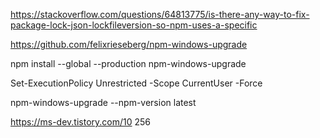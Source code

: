https://stackoverflow.com/questions/64813775/is-there-any-way-to-fix-package-lock-json-lockfileversion-so-npm-uses-a-specific

https://github.com/felixrieseberg/npm-windows-upgrade

npm install --global --production npm-windows-upgrade

Set-ExecutionPolicy Unrestricted -Scope CurrentUser -Force

npm-windows-upgrade --npm-version latest

https://ms-dev.tistory.com/10
256
